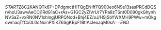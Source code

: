 $START$Z8C2KANQTk67+DPdgmctHlTQgENiff7Q900eo6N9e13sasPRCdDQSrvhoU3awvAeCOj1RdG1aC+rAs+G1GC2yZIVrUr7YPa8zTSnt0D080gkGhynhNVSaZ+vxRN0NV1xhIngjURPQNcd+Bhj4EZ/oJ/H9jSbYWXMH9PWw+mOkgowmaqTfCx0L0oNoinPXiKZ6SgKBpF1BtIAcIeoaqM0sA==$END$